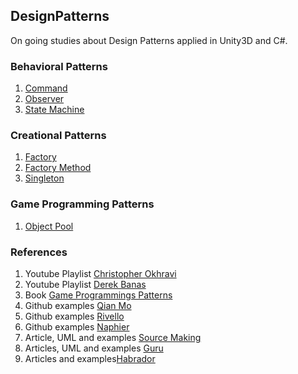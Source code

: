 ## DesignPatterns

On going studies about Design Patterns applied in Unity3D and C#.

### Behavioral Patterns
  1. [Command](https://github.com/ycarowr/DesignPatterns/tree/master/Assets/Behavioral/Command)
  2. [Observer](https://github.com/ycarowr/DesignPatterns/tree/master/Assets/Behavioral/Observer)
  3. [State Machine](https://github.com/ycarowr/DesignPatterns/tree/master/Assets/Behavioral/StateMachine)

### Creational Patterns
  1. [Factory](https://github.com/ycarowr/DesignPatterns/tree/master/Assets/Creational/Factory)
  2. [Factory Method](https://github.com/ycarowr/DesignPatterns/tree/master/Assets/Creational/FactoryMethod)
  3. [Singleton](https://github.com/ycarowr/DesignPatterns/tree/master/Assets/Creational/Singleton)

### Game Programming Patterns
  1. [Object Pool](https://github.com/ycarowr/DesignPatterns/tree/master/Assets/GameProgramming/ObjectPooler)

### References

1. Youtube Playlist [Christopher Okhravi](https://www.youtube.com/playlist?list=PLrhzvIcii6GNjpARdnO4ueTUAVR9eMBpc)
2. Youtube Playlist [Derek Banas](https://www.youtube.com/playlist?list=PLF206E906175C7E07)
3. Book [Game Programmings Patterns](https://gameprogrammingpatterns.com/contents.html)
4. Github examples [Qian Mo](https://github.com/QianMo/Unity-Design-Pattern)
5. Github examples [Rivello](https://github.com/srivello/UnityDesignPatterns)
6. Github examples [Naphier](https://github.com/Naphier/unity-design-patterns)
6. Article, UML and examples [Source Making](https://sourcemaking.com/design_patterns)
7. Articles, UML and examples [Guru](https://refactoring.guru/design-patterns)
8. Articles and examples[Habrador](https://www.habrador.com/tutorials/programming-patterns)
